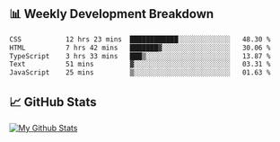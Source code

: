 ## 📊 Weekly Development Breakdown
<!--START_SECTION:waka-->

```txt
CSS           12 hrs 23 mins  ████████████░░░░░░░░░░░░░   48.30 %
HTML          7 hrs 42 mins   ███████▓░░░░░░░░░░░░░░░░░   30.06 %
TypeScript    3 hrs 33 mins   ███▒░░░░░░░░░░░░░░░░░░░░░   13.87 %
Text          51 mins         ▓░░░░░░░░░░░░░░░░░░░░░░░░   03.31 %
JavaScript    25 mins         ▒░░░░░░░░░░░░░░░░░░░░░░░░   01.63 %
```

<!--END_SECTION:waka-->

## 📈 GitHub Stats
[![My Github Stats](https://github-readme-stats.vercel.app/api?username=triagung128&show_icons=true&hide=contribs,issues&count_private=true&theme=tokyonight)](https://github.com/triagung128)

<!-- [![Top Langs](https://github-readme-stats.vercel.app/api/top-langs/?username=triagung128&layout=compact)](https://github.com/triagung128) -->
